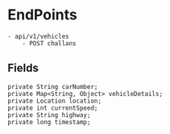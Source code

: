 # EndPoints

    - api/v1/vehicles
        - POST challans

## Fields

    private String carNumber;
    private Map<String, Object> vehicleDetails;
    private Location location;
    private int currentSpeed;
    private String highway;
    private long timestamp;
